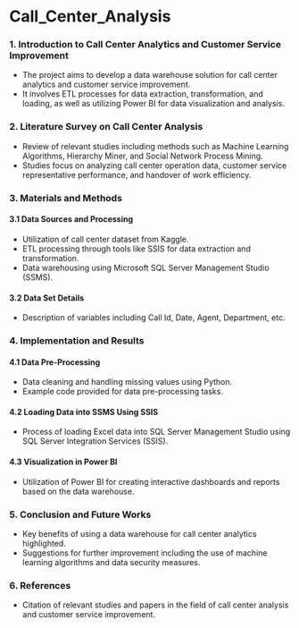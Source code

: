 # Call_Center_Analysis

### 1. Introduction to Call Center Analytics and Customer Service Improvement
- The project aims to develop a data warehouse solution for call center analytics and customer service improvement.
- It involves ETL processes for data extraction, transformation, and loading, as well as utilizing Power BI for data visualization and analysis.

### 2. Literature Survey on Call Center Analysis
- Review of relevant studies including methods such as Machine Learning Algorithms, Hierarchy Miner, and Social Network Process Mining.
- Studies focus on analyzing call center operation data, customer service representative performance, and handover of work efficiency.

### 3. Materials and Methods
#### 3.1 Data Sources and Processing
- Utilization of call center dataset from Kaggle.
- ETL processing through tools like SSIS for data extraction and transformation.
- Data warehousing using Microsoft SQL Server Management Studio (SSMS).
#### 3.2 Data Set Details
- Description of variables including Call Id, Date, Agent, Department, etc.

### 4. Implementation and Results
#### 4.1 Data Pre-Processing
- Data cleaning and handling missing values using Python.
- Example code provided for data pre-processing tasks.
#### 4.2 Loading Data into SSMS Using SSIS
- Process of loading Excel data into SQL Server Management Studio using SQL Server Integration Services (SSIS).
#### 4.3 Visualization in Power BI
- Utilization of Power BI for creating interactive dashboards and reports based on the data warehouse.

### 5. Conclusion and Future Works
- Key benefits of using a data warehouse for call center analytics highlighted.
- Suggestions for further improvement including the use of machine learning algorithms and data security measures.

### 6. References
- Citation of relevant studies and papers in the field of call center analysis and customer service improvement.
